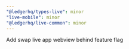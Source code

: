 ```yaml
---
"@ledgerhq/types-live": minor
"live-mobile": minor
"@ledgerhq/live-common": minor
---
```


Add swap live app webview behind feature flag

